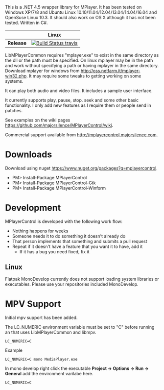 This is a .NET 4.5 wrapper library for MPlayer.  It has been tested on Windows XP/7/8 and Ubuntu Linux 10.10/11.04/12.04/13.04/14.04/16.04 and OpenSuse Linux 10.3.  It should also work on OS X although it has not been tested.  Written in C#.

|         |Linux |
|---------|:------:|
|**Release**|[![Build Status travis](https://travis-ci.org/majorsilence/MPlayerControl.svg)](https://travis-ci.org/majorsilence/MPlayerControl)  |

LibMPlayerCommon requires "mplayer.exe" to exist in the same directory as the dll or the path must be specified.  On linux mplayer may be in the path and work without specifying a path or having mplayer in the same directory.  Download mplayer for windows from http://oss.netfarm.it/mplayer-win32.php. It may require some tweaks to getting working on some systems.

It can play both audio and video files. It includes a sample user interface.

It currently supports play, pause, stop. seek and some other basic functionality. I only add new features as I require them or people send in patches.

See examples on the wiki pages https://github.com/majorsilence/MPlayerControl/wiki.

Commercial support available from http://mplayercontrol.majorsilence.com.

# Downloads
Download using nuget https://www.nuget.org/packages?q=mplayercontrol.

* PM> Install-Package MPlayerControl
* PM> Install-Package MPlayerControl-Gtk
* PM> Install-Package MPlayerControl-Winform

# Development
MPlayerControl is developed with the following work flow:

* Nothing happens for weeks
* Someone needs it to do something it doesn't already do
* That person implements that something and submits a pull request
* Repeat if it doesn't have a feature that you want it to have, add it
    * If it has a bug you need fixed, fix it


## Linux
Flatpak MonoDevelop currently does not support loading system libraries or executables.  Please use your repositories included MonoDevelop.

# MPV Support
Initial mpv support has been added.

The LC_NUMERIC environment variable must be set to "C" before running an that uses LibMPlayerCommon and libmpv.

```
LC_NUMERIC=C
```

Example
```
LC_NUMERIC=C mono MediaPlayer.exe
```

In mono develop right click the executable __Project -> Options -> Run -> General__ add the environment varilabe here.

```
LC_NUMERIC=C
```
